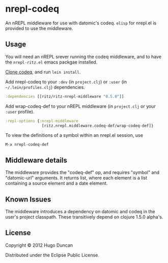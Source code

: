 # nrepl-codeq

An nREPL middleware for use with datomic's codeq. `elisp` for nrepl.el is
provided to use the middleware.

## Usage

You will need an nREPL srever running the codeq middleware, and to have the
`nrepl-ritz.el` emacs packgae installed.

[Clone codeq](https://github.com/Datomic/codeq), and run `lein install`.

Add nrepl-codeq to your `:dev` (in `project.clj`) or `:user` (in
`~/.lein/profiles.clj`) dependencies.

```clj
:dependencies [[ritz/ritz-nrepl-middleware "0.5.0"]]
```

Add wrap-codeq-def to your nREPL middleware (in `project.clj` or your `:user`
profile).

```clj
:repl-options {:nrepl-middleware
                [ritz.nrepl.middleware.codeq-def/wrap-codeq-def]}
```

To view the definitions of a symbol within an nrepl.el session, use

    M-x nrepl-codeq-def

## Middleware details

The middleware provides the "codeq-def" op, and requires "symbol" and
"datomic-url" arguments. It returns list, where each element is a list
containing a source element and a date element.

## Known Issues

The middleware introduces a dependency on datomic and codeq in the user's
project classpath. These transitively depend on clojure 1.5.0 alpha's.

## License

Copyright © 2012 Hugo Duncan

Distributed under the Eclipse Public License.

